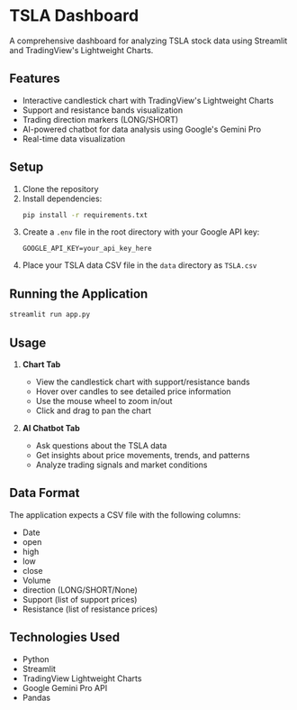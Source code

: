 # TSLA Dashboard

A comprehensive dashboard for analyzing TSLA stock data using Streamlit and TradingView's Lightweight Charts.

## Features

- Interactive candlestick chart with TradingView's Lightweight Charts
- Support and resistance bands visualization
- Trading direction markers (LONG/SHORT)
- AI-powered chatbot for data analysis using Google's Gemini Pro
- Real-time data visualization

## Setup

1. Clone the repository
2. Install dependencies:
   ```bash
   pip install -r requirements.txt
   ```
3. Create a `.env` file in the root directory with your Google API key:
   ```
   GOOGLE_API_KEY=your_api_key_here
   ```
4. Place your TSLA data CSV file in the `data` directory as `TSLA.csv`

## Running the Application

```bash
streamlit run app.py
```

## Usage

1. **Chart Tab**
   - View the candlestick chart with support/resistance bands
   - Hover over candles to see detailed price information
   - Use the mouse wheel to zoom in/out
   - Click and drag to pan the chart

2. **AI Chatbot Tab**
   - Ask questions about the TSLA data
   - Get insights about price movements, trends, and patterns
   - Analyze trading signals and market conditions

## Data Format

The application expects a CSV file with the following columns:
- Date
- open
- high
- low
- close
- Volume
- direction (LONG/SHORT/None)
- Support (list of support prices)
- Resistance (list of resistance prices)

## Technologies Used

- Python
- Streamlit
- TradingView Lightweight Charts
- Google Gemini Pro API
- Pandas
